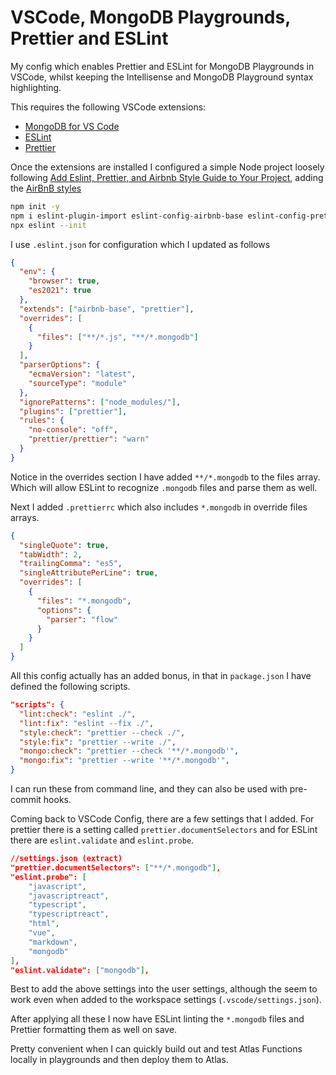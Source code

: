# VSCode, MongoDB Playgrounds, Prettier and ESLint

My config which enables Prettier and ESLint for MongoDB Playgrounds in VSCode, whilst keeping the Intellisense and MongoDB Playground syntax highlighting.

This requires the following VSCode extensions:

- [MongoDB for VS Code](https://marketplace.visualstudio.com/items?itemName=mongodb.mongodb-vscode)
- [ESLint](https://marketplace.visualstudio.com/items?itemName=dbaeumer.vscode-eslint)
- [Prettier](https://marketplace.visualstudio.com/items?itemName=esbenp.prettier-vscode)

Once the extensions are installed I configured a simple Node project loosely following [Add Eslint, Prettier, and Airbnb Style Guide to Your Project](https://dev.to/saurabhggc/add-eslint-prettier-and-airbnb-to-your-project-3mo8), adding the [AirBnB styles](https://github.com/airbnb/javascript)

```bash
npm init -y
npm i eslint-plugin-import eslint-config-airbnb-base eslint-config-prettier eslint-plugin-prettier prettier -D
npx eslint --init
```

I use `.eslint.json` for configuration which I updated as follows

```json
{
  "env": {
    "browser": true,
    "es2021": true
  },
  "extends": ["airbnb-base", "prettier"],
  "overrides": [
    {
      "files": ["**/*.js", "**/*.mongodb"]
    }
  ],
  "parserOptions": {
    "ecmaVersion": "latest",
    "sourceType": "module"
  },
  "ignorePatterns": ["node_modules/"],
  "plugins": ["prettier"],
  "rules": {
    "no-console": "off",
    "prettier/prettier": "warn"
  }
}
```

Notice in the overrides section I have added `**/*.mongodb` to the files array. Which will allow ESLint to recognize `.mongodb` files and parse them as well.

Next I added `.prettierrc` which also includes `*.mongodb` in override files arrays.

```json
{
  "singleQuote": true,
  "tabWidth": 2,
  "trailingComma": "es5",
  "singleAttributePerLine": true,
  "overrides": [
    {
      "files": "*.mongodb",
      "options": {
        "parser": "flow"
      }
    }
  ]
}
```

All this config actually has an added bonus, in that in `package.json` I have defined the following scripts.

```json
"scripts": {
  "lint:check": "eslint ./",
  "lint:fix": "eslint --fix ./",
  "style:check": "prettier --check ./",
  "style:fix": "prettier --write ./",
  "mongo:check": "prettier --check '**/*.mongodb'",
  "mongo:fix": "prettier --write '**/*.mongodb'",
}
```

I can run these from command line, and they can also be used with pre-commit hooks.

Coming back to VSCode Config, there are a few settings that I added. For prettier there is a setting called `prettier.documentSelectors` and for ESLint there are `eslint.validate` and `eslint.probe`.

```json
//settings.json (extract)
"prettier.documentSelectors": ["**/*.mongodb"],
"eslint.probe": [
    "javascript",
    "javascriptreact",
    "typescript",
    "typescriptreact",
    "html",
    "vue",
    "markdown",
    "mongodb"
],
"eslint.validate": ["mongodb"],
```

Best to add the above settings into the user settings, although the seem to work even when added to the workspace settings (`.vscode/settings.json`).

After applying all these I now have ESLint linting the `*.mongodb` files and Prettier formatting them as well on save.

Pretty convenient when I can quickly build out and test Atlas Functions locally in playgrounds and then deploy them to Atlas.
